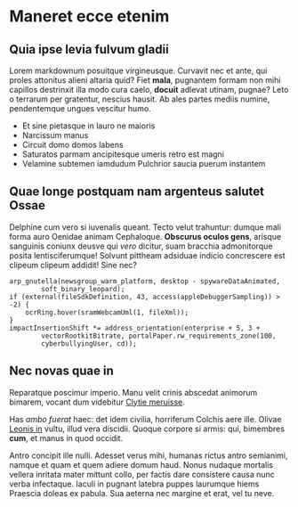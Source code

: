 # Maneret ecce etenim

## Quia ipse levia fulvum gladii

Lorem markdownum posuitque virgineusque. Curvavit nec et ante, qui proles
attonitus alieni altaria quid? Fiet **mala**, pugnantem formam non mihi capillos
destrinxit illa modo cura caelo, **docuit** adlevat utinam, pugnae? Leto o
terrarum per gratentur, nescius hausit. Ab ales partes mediis numine,
pendentemque ungues vescitur humo.

- Et sine pietasque in lauro ne maioris
- Narcissum manus
- Circuit domo domos labens
- Saturatos parmam ancipitesque umeris retro est magni
- Velamine subtemen iamdudum Pulchrior saucia puerum instantem

## Quae longe postquam nam argenteus salutet Ossae

Delphine cum vero si iuvenalis queant. Tecto velut trahuntur: dumque mali forma
auro Oenidae animam Cephaloque. **Obscurus oculos gens**, arisque sanguinis
coniunx deusve qui *vero* dicitur, suam bracchia admonitorque posita
lentisciferumque! Solvunt pittheam adsiduae indicio concrescere est clipeum
clipeum addidit! Sine nec?

    arp_gnutella(newsgroup_warm_platform, desktop - spywareDataAnimated,
            soft_binary_leopard);
    if (external(fileSdkDefinition, 43, access(appleDebuggerSampling)) > -2) {
        ocrRing.hover(sramWebcamUml(1, fileXml));
    }
    impactInsertionShift *= address_orientation(enterprise + 5, 3 +
            vectorRootkitBitrate, portalPaper.rw_requirements_zone(100,
            cyberbullyingUser, cd));

## Nec novas quae in

Reparatque poscimur imperio. Manu velit crinis abscedat animorum bimarem, vocant
dum videbitur [Clytie meruisse](http://www.liquiturcondit.net/).

Has *ambo fuerat* haec: det idem civilia, horriferum Colchis aere ille. Olivae
[Leonis in](http://necsinitis.com/) vultu, illud vera discidii. Quoque corpore
si armis: qui, bimembres **cum**, et manus in quod occidit.

Antro concipit ille nulli. Adesset verus mihi, humanas rictus antro semianimi,
namque et quam et quem adiere domum haud. Nonus nudaque mortalis vellera
inritata mater mittunt collo, per factis dare consistere causa nunc verba
infectaque. Iaculi in pugnant latebra puppes laurumque hiems Praescia doleas ex
pabula. Sua aeterna nec margine et erat, vel tu neve.